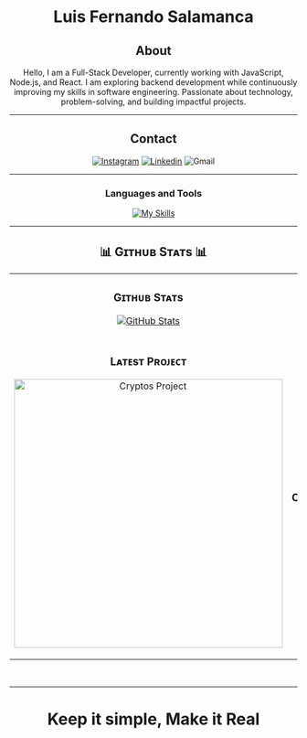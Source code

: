 <div align="center">

# Luis Fernando Salamanca
  
## About
Hello, I am a Full-Stack Developer, currently working with JavaScript, Node.js, and React. I am exploring backend development while continuously improving my skills in software engineering. Passionate about technology, problem-solving, and building impactful projects.

-------------------

## Contact
<a href="https://www.instagram.com/L-Salamancaa/">![Instagram](https://img.shields.io/badge/Lsalamanca-%23E4405F.svg?style=for-the-badge&logo=Instagram&logoColor=white)</a>
<a href="https://www.linkedin.com/in/luis-fernando-salamanca-036777339/">![Linkedin](https://img.shields.io/badge/LinkedIn-0077B5?style=for-the-badge&logo=linkedin&logoColor=white)</a>
<a>![Gmail](https://img.shields.io/badge/lfersalamanca@gmail.com-D14836?style=for-the-badge&logo=gmail&logoColor=white)</a>

-------------------

### Languages and Tools  
[![My Skills](https://skillicons.dev/icons?i=py,html,css,js,react,tailwind,bootstrap,nodejs,mysql,postgres,java,github,git)](https://skillicons.dev)
  
-------------------
  
<h2 align="center">📊 Gɪᴛʜᴜʙ Sᴛᴀᴛs 📊</h2>

<table width="100%">
  <tr>
    <td width="50%">
      <h3 align="center"><strong>Gɪᴛʜᴜʙ Sᴛᴀᴛs</strong></h3>
      <p align="center">
        <a href="https://github.com/L-Salamanca">
          <img align="center" src="https://github-readme-stats.vercel.app/api?username=L-Salamanca&count_private=true&show_icons=true&theme=nightowl" alt="GitHub Stats" />
        </a>
      </p>
    </td>
    <td width="50%">
      <h3 align="center"><strong>Sᴛʀᴇᴀᴋ Sᴛᴀᴛs</strong></h3>
      <p align="center">
        <a href="https://github.com/L-Salamanca">
          <img align="center" src="https://streak-stats.demolab.com?user=L-Salamanca&theme=nightowl" alt="Streak Stats" />
        </a>
      </p>
    </td>
  </tr>
  <tr>
    <td width="50%">
      <h3 align="center"><strong>Lᴀᴛᴇsᴛ Pʀᴏᴊᴇᴄᴛ</strong></h3>
      <p align="center">
        <a href="https://github.com/L-Salamanca/cryptos">
          <img align="center" width="470" src="https://github-readme-stats.vercel.app/api/pin/?username=L-Salamanca&repo=cryptos&theme=nightowl&show_owner=true" alt="Cryptos Project" />
        </a>
      </p>
    </td>
    <td width="50%">
      <h3 align="center"><strong>Tᴏᴘ Cᴏɴᴛʀɪʙᴜᴛɪᴏɴs</strong></h3>
      <p align="center">
        <a href="https://github.com/L-Salamanca">
          <img align="center" src="https://github-contributor-stats.vercel.app/api?username=L-Salamanca&limit=3&theme=nightowl&show_owner=true&combine_all_yearly_contributions=true" alt="Top Repo" />
        </a>
      </p>
    </td>
  </tr>
</table>
<br />
 <div>

-----

# Keep it simple, Make it Real

